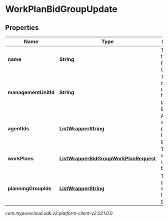 # WorkPlanBidGroupUpdate


## Properties

| Name | Type | Description | Notes |
| ------------ | ------------- | ------------- | ------------- |
| **name** | **String** | The name of the work plan bid group |  [optional] |
| **managementUnitId** | **String** | The management unit ID used for this work plan bid group |  [optional] |
| **agentIds** | [**ListWrapperString**](ListWrapperString) | Agent IDs who participate in this bid group |  [optional] |
| **workPlans** | [**ListWrapperBidGroupWorkPlanRequest**](ListWrapperBidGroupWorkPlanRequest) | The list of work plans used in this bid group |  [optional] |
| **planningGroupIds** | [**ListWrapperString**](ListWrapperString) | The planning group IDs selected in this bid group |  [optional] |




_com.mypurecloud.sdk.v2:platform-client-v2:221.0.0_
